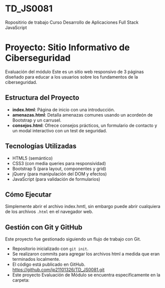 # TD_JS0081
Ropositirio de trabajo Curso Desarrollo de Aplicaciones Full Stack JavaScript


# Proyecto: Sitio Informativo de Ciberseguridad

Evaluación del módulo
Este es un sitio web responsivo de 3 páginas diseñado para educar a los usuarios sobre los fundamentos de la ciberseguridad.

## Estructura del Proyecto

- **index.html**: Página de inicio con una introducción.
- **amenazas.html**: Detalla amenazas comunes usando un acordeón de Bootstrap y un carrusel.
- **consejos.html**: Ofrece consejos prácticos, un formulario de contacto y un modal interactivo con un test de seguridad.

## Tecnologías Utilizadas

- HTML5 (semántico)
- CSS3 (con media queries para responsividad)
- Bootstrap 5 (para layout, componentes y grid)
- jQuery (para manipulación del DOM y efectos)
- JavaScript (para validación de formularios)

## Cómo Ejecutar

Simplemente abrir el archivo index.hmtl, sin embargo puede abrir cualquiera de los archivos `.html` en el navegador web.

## Gestión con Git y GitHub

Este proyecto fue gestionado siguiendo un flujo de trabajo con Git.

- Repositorio inicializado con `git init`.
- Se realizaron commits para agregar los archivos html a medida que eran terminados localmente.
- El código está publicado en GitHub. https://github.com/jp21101326/TD_JS0081.git
- Este proyecto Evaluación de Módulo se encuentra especificamente en la carpeta: 
